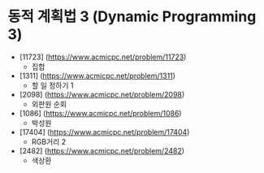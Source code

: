 동적 계획법 3 (Dynamic Programming 3)
==========================================================================================
* [11723] (https://www.acmicpc.net/problem/11723)
  * 집합
* [1311] (https://www.acmicpc.net/problem/1311)
  * 할 일 정하기 1
* [2098] (https://www.acmicpc.net/problem/2098)
  * 외판원 순회
* [1086] (https://www.acmicpc.net/problem/1086)
  * 박성원
* [17404] (https://www.acmicpc.net/problem/17404)
  * RGB거리 2
* [2482] (https://www.acmicpc.net/problem/2482)
  * 색상환